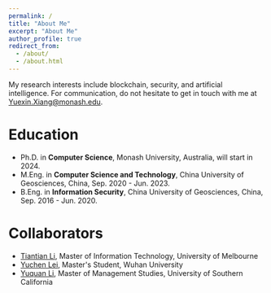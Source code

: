 ```yaml
---
permalink: /
title: "About Me"
excerpt: "About Me"
author_profile: true
redirect_from: 
  - /about/
  - /about.html
---
```


My research interests include blockchain, security, and artificial intelligence. For communication, do not hesitate to get in touch with me at <u>Yuexin.Xiang@monash.edu</u>.

Education
======
* Ph.D. in **Computer Science**, Monash University, Australia, will start in 2024.
* M.Eng. in **Computer Science and Technology**, China University of Geosciences, China, Sep. 2020 - Jun. 2023.
* B.Eng. in **Information Security**, China University of Geosciences, China, Sep. 2016 - Jun. 2020.
 
Collaborators
======
* [Tiantian Li](https://www.linkedin.com/in/tiant-li/), Master of Information Technology, University of Melbourne
* [Yuchen Lei](https://www.linkedin.com/in/yuchen-lei/), Master's Student, Wuhan University
* [Yuquan Li](https://www.linkedin.com/in/yuquan-li-0228/), Master of Management Studies, University of Southern California
<!-- --* Wenxuan Wang, PhD Candidate, Peking University
* Linchuan Xiang, Professor, Huazhong University of Science and Technology>




